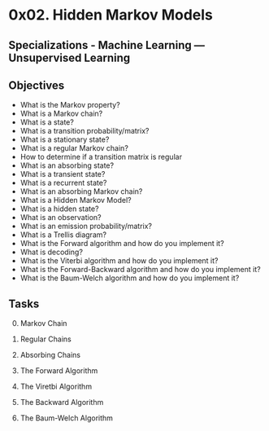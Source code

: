 # 0x02. Hidden Markov Models
## Specializations - Machine Learning ― Unsupervised Learning
## Objectives
* What is the Markov property?
* What is a Markov chain?
* What is a state?
* What is a transition probability/matrix?
* What is a stationary state?
* What is a regular Markov chain?
* How to determine if a transition matrix is regular
* What is an absorbing state?
* What is a transient state?
* What is a recurrent state?
* What is an absorbing Markov chain?
* What is a Hidden Markov Model?
* What is a hidden state?
* What is an observation?
* What is an emission probability/matrix?
* What is a Trellis diagram?
* What is the Forward algorithm and how do you implement it?
* What is decoding?
* What is the Viterbi algorithm and how do you implement it?
* What is the Forward-Backward algorithm and how do you implement it?
* What is the Baum-Welch algorithm and how do you implement it?

## Tasks
0. Markov Chain

1. Regular Chains

2. Absorbing Chains

3. The Forward Algorithm

4. The Viretbi Algorithm

5. The Backward Algorithm

6. The Baum-Welch Algorithm
